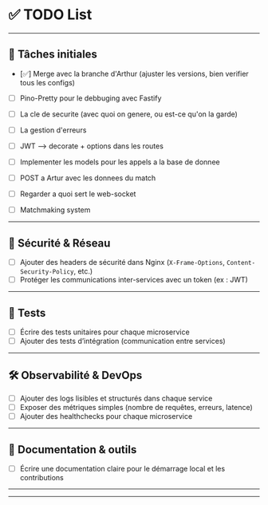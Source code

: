 # ✅ TODO List

---

## 📌 Tâches initiales

- [✅] Merge avec la branche d'Arthur (ajuster les versions, bien verifier tous les configs)
- [ ] Pino-Pretty pour le debbuging avec Fastify
- [ ] La cle de securite (avec quoi on genere, ou est-ce qu'on la garde)
- [ ] La gestion d'erreurs 
- [ ] JWT --> decorate + options dans les routes
- [ ] Implementer les models pour les appels a la base de donnee
- [ ] POST a Artur avec les donnees du match
- [ ] Regarder a quoi sert le web-socket
- [ ] Matchmaking system


---

## 🔐 Sécurité & Réseau

- [ ] Ajouter des headers de sécurité dans Nginx (`X-Frame-Options`, `Content-Security-Policy`, etc.)
- [ ] Protéger les communications inter-services avec un token (ex : JWT)

---

## 🧪 Tests

- [ ] Écrire des tests unitaires pour chaque microservice
- [ ] Ajouter des tests d’intégration (communication entre services)

---

## 🛠️ Observabilité & DevOps

- [ ] Ajouter des logs lisibles et structurés dans chaque service
- [ ] Exposer des métriques simples (nombre de requêtes, erreurs, latence)
- [ ] Ajouter des healthchecks pour chaque microservice

---

## 📝 Documentation & outils

- [ ] Écrire une documentation claire pour le démarrage local et les contributions

---

---
